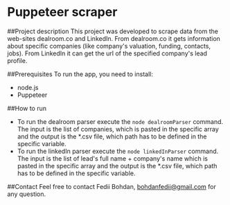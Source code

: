 # Puppeteer scraper

##Project description
This project was developed to scrape data from the web-sites dealroom.co and LinkedIn.
From dealroom.co it gets information about specific companies (like company's valuation, funding, contacts, jobs). From LinkedIn it can get the url of the specified company's lead profile.

##Prerequisites
To run the app, you need to install:
- node.js
- Puppeteer

##How to run
- To run the dealroom parser execute the `node dealroomParser` command. The input is the list of companies, which is pasted in the specific array and the output is the *.csv file, which path has to be defined in the specific variable.
- To run the linkedIn parser execute the `node linkedInParser` command. The input is the list of lead's full name + company's name which is pasted in the specific array and the output is the *.csv file, which path has to be defined in the specific variable.

##Contact
Feel free to contact Fedii Bohdan, bohdanfedii@gmail.com for any question.



 
